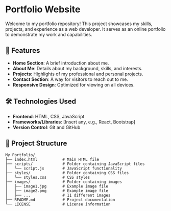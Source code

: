 # Portfolio Website

Welcome to my portfolio repository! This project showcases my skills, projects, and experience as a web developer.
It serves as an online portfolio to demonstrate my work and capabilities.

## 🚀 Features

- **Home Section**: A brief introduction about me.
- **About Me**: Details about my background, skills, and interests.
- **Projects**: Highlights of my professional and personal projects.
- **Contact Section**: A way for visitors to reach out to me.
- **Responsive Design**: Optimized for viewing on all devices.

## 🛠️ Technologies Used

- **Frontend**: HTML, CSS, JavaScript
- **Frameworks/Libraries**: [Insert any, e.g., React, Bootstrap]
- **Version Control**: Git and GitHub

## 📂 Project Structure

```plaintext
My Portfolio/
├── index.html           # Main HTML file
├── scripts/             # Folder containing JavaScript files
│   └── script.js        # JavaScript functionality
├── styles/              # Folder containing CSS files
│   └── styles.css       # CSS styles
├── images/              # Folder containing images
│   ├── image1.jpg       # Example image file
│   ├── image2.png       # Example image file
│   ├── ...              # 11 different images
├── README.md            # Project documentation
└── LICENSE              # License information
